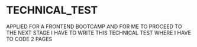 # TECHNICAL_TEST
APPLIED FOR A FRONTEND BOOTCAMP AND FOR ME TO PROCEED TO THE NEXT STAGE I HAVE TO WRITE THIS TECHNICAL TEST WHERE I HAVE TO CODE 2 PAGES
